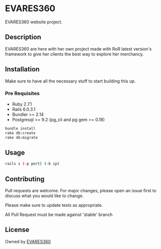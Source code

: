 # EVARES360

EVARES360 website project.

## Description

EVARES360 are here with her own project made with RoR latest version's framework to give her clients the best way to explore her merchancy.

## Installation

Make sure to have all the necessary stuff to start building this up.

### Pre Requisites
- Ruby 2.7.1
- Rails 6.0.3.1
- Bundler >= 2.14
- Postgresql >= 9.2 (pg_cli and pg gem >= 0.18)

```bash
bundle install
rake db:create
rake db:migrate
```

## Usage

```bash
rails s (-p port) (-b ip)
```

## Contributing
Pull requests are welcome. For major changes, please open an issue first to discuss what you would like to change.

Please make sure to update tests as appropriate.

All Pull Request must be made against 'stable' branch

## License
Owned by
[EVARES360](https://www.github.com/zetahawke/)